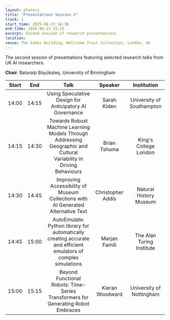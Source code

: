 ```yaml
---
layout: plenary
title: "Presentations Session 2"
track: 1
start_time: 2025-06-23 14:30
end_time: 2025-06-23 15:15
excerpt: Second session of research presentations
location:
venue: The Gibbs Building, Wellcome Trust Collection, London, UK
---
```


The second session of presentations featuring selected research talks from UK AI researchers.

**Chair**: Baturalp Büyükateş, University of Birmingham

| Start   | End    | Talk                                                                                                                        | Speaker                |  Institution              |
|  :----: | :----: |   :----:                                                                                                                    |   :----:               |   :----:                  | 
| 14:00   | 14:15  | Using Speculative Design for Anticipatory AI Governance                                                                      | Sarah Kiden            | University of Southampton |
| 14:15   | 14:30  | Towards Robust Machine Learning Models Through Addressing Geographic and Cultural Variability in Driving Behaviours          | Brian Tshuma           | King's College London     |
| 14:30   | 14:45  | Improving Accessibility of Museum Collections with AI Generated Alternative Text                                             | Christopher Addis      | Natural History Museum |
| 14:45   | 15:00  | AutoEmulate: Python library for automatically creating accurate and efficient emulators of complex simulations              | Marjan Famili          | The Alan Turing Institute     |
| 15:00   | 15:15  | Beyond Functional Robots: Time-Series Transformers for Generating Robot Embraces                                             | Kieran Woodward        | University of Nottingham  |

